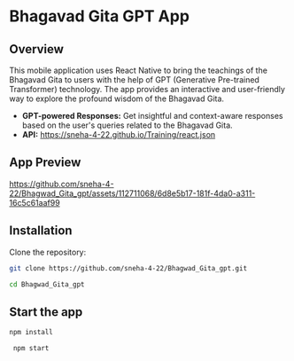 
# Bhagavad Gita GPT App

## Overview

This mobile application uses React Native to bring the teachings of the Bhagavad Gita to users with the help of GPT (Generative Pre-trained Transformer) technology. The app provides an interactive and user-friendly way to explore the profound wisdom of the Bhagavad Gita.




- **GPT-powered Responses:** Get insightful and context-aware responses based on the user's queries related to the Bhagavad Gita.
- **API:**  https://sneha-4-22.github.io/Training/react.json
## App Preview

https://github.com/sneha-4-22/Bhagwad_Gita_gpt/assets/112711068/6d8e5b17-181f-4da0-a311-16c5c61aaf99




## Installation

 Clone the repository:

   ```bash
   git clone https://github.com/sneha-4-22/Bhagwad_Gita_gpt.git
   ```

   ```bash
   cd Bhagwad_Gita_gpt
   ```
## Start the app 

   ```bash
   npm install
  ```
  ```bash
   npm start 
   ```

